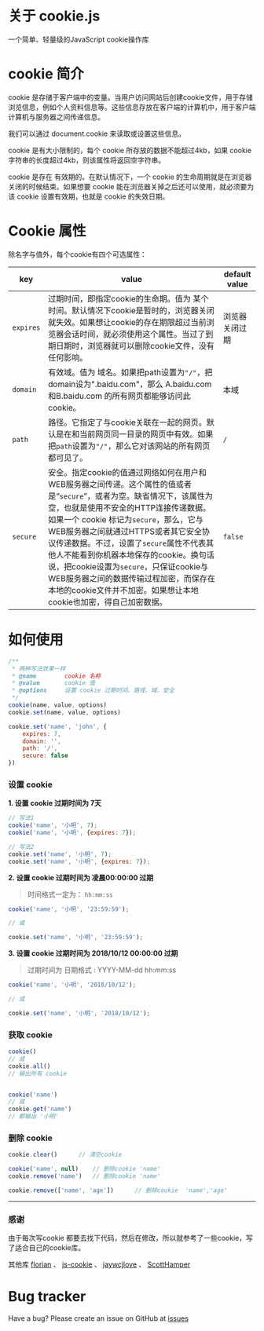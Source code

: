 
# 关于 cookie.js

一个简单、轻量级的JavaScript cookie操作库


# cookie 简介

cookie 是存储于客户端中的变量。当用户访问网站后创建cookie文件，用于存储浏览信息，例如个人资料信息等。这些信息存放在客户端的计算机中，用于客户端计算机与服务器之间传递信息。  

我们可以通过 document.cookie 来读取或设置这些信息。  

cookie 是有大小限制的，每个 cookie 所存放的数据不能超过4kb，如果 cookie 字符串的长度超过4kb，则该属性将返回空字符串。  

cookie 是存在 有效期的。在默认情况下，一个 cookie 的生命周期就是在浏览器关闭的时候结束。如果想要 cookie 能在浏览器关掉之后还可以使用，就必须要为该 cookie 设置有效期，也就是 cookie 的失效日期。 


# Cookie 属性

除名字与值外，每个cookie有四个可选属性：

key | value | default value
---|---|---
`expires` | 过期时间，即指定cookie的生命期。值为 某个时间。默认情况下cookie是暂时的，浏览器关闭就失效。如果想让cookie的存在期限超过当前浏览器会话时间，就必须使用这个属性。当过了到期日期时，浏览器就可以删除cookie文件，没有任何影响。 | 浏览器关闭过期
`domain` | 有效域。值为 域名。如果把path设置为`"/"`，把domain设为".baidu.com"，那么 A.baidu.com和B.baidu.com 的所有网页都能够访问此cookie。 | 本域
`path` | 路径。它指定了与cookie关联在一起的网页。默认是在和当前网页同一目录的网页中有效。如果把`path`设置为`"/"`，那么它对该网站的所有网页都可见了。 | `/`
`secure` | 安全。指定cookie的值通过网络如何在用户和WEB服务器之间传递。这个属性的值或者是“`secure`”，或者为空。缺省情况下，该属性为空，也就是使用不安全的HTTP连接传递数据。如果一个 cookie 标记为`secure`，那么，它与WEB服务器之间就通过HTTPS或者其它安全协议传递数据。不过，设置了`secure`属性不代表其他人不能看到你机器本地保存的cookie。换句话说，把cookie设置为`secure`，只保证cookie与WEB服务器之间的数据传输过程加密，而保存在本地的cookie文件并不加密。如果想让本地cookie也加密，得自己加密数据。 | `false`


# 如何使用

```javascript
/**
 * 两种写法效果一样
 * @name 		cookie 名称
 * @value 		cookie 值
 * @options 	设置 cookie 过期时间、路径、域、安全
 */
cookie(name, value, options)
cookie.set(name, value, options)

cookie.set('name', 'john', {
	expires: 7,
	domain: '',
	path: '/',
	secure: false
})
```


### 设置 cookie

**1. 设置 cookie 过期时间为 7天**

```javascript
// 写法1
cookie('name', '小明', 7);
cookie('name', '小明', {expires: 7});

// 写法2
cookie.set('name', '小明', 7);
cookie.set('name', '小明', {expires: 7});
```

**2. 设置 cookie 过期时间为 凌晨00:00:00 过期**

> 时间格式一定为：  `hh:mm:ss`

```javascript
cookie('name', '小明', '23:59:59');

// 或

cookie.set('name', '小明', '23:59:59');
```

**3. 设置 cookie 过期时间为 2018/10/12 00:00:00 过期**

> 过期时间为 日期格式 : YYYY-MM-dd hh:mm:ss

```javascript
cookie('name', '小明', '2018/10/12');

// 或

cookie.set('name', '小明', '2018/10/12');
```

### 获取 cookie

```javascript
cookie()
// 或
cookie.all()
// 输出所有 cookie


cookie('name')
// 或
cookie.get('name')
// 都输出 '小明'
```


### 删除 cookie

```javascript
cookie.clear() 		// 清空cookie

cookie('name', null) 	// 删除cookie 'name'
cookie.remove('name') 	// 删除cookie 'name'

cookie.remove(['name', 'age']) 		// 删除cookie  'name','age'
```





---

### 感谢

由于每次写cookie 都要去找下代码，然后在修改，所以就参考了一些cookie，写了适合自己的cookie库。

其他库
[florian](https://github.com/florian/cookie.js) 、 [js-cookie](https://github.com/js-cookie/js-cookie) 、 [jaywcjlove](https://github.com/jaywcjlove/cookie.js) 、 [ScottHamper](https://github.com/ScottHamper/Cookies)


# Bug tracker

Have a bug? Please create an issue on GitHub at [issues](https://github.com/mengqing723/cookie/issues)